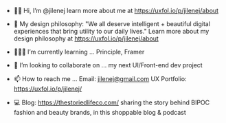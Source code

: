 - 👋🏾 Hi, I’m @jilenej learn more about me at https://uxfol.io/p/jilenej/about

- 🎨 My design philosophy: "We all deserve intelligent + beautiful digital experiences that bring utility to our daily lives." Learn more about my design philosophy at https://uxfol.io/p/jilenej/about 

- 👩🏾‍💻 I’m currently learning ... Principle, Framer

- 🤝 I’m looking to collaborate on ... my next UI/Front-end dev project

- 📫 How to reach me ... Email: jilenej@gmail.com UX Portfolio: https://uxfol.io/p/jilenej/

- 💻 Blog: https://thestoriedlifeco.com/ sharing the story behind BIPOC fashion and beauty brands, in this shoppable blog & podcast

<!---
jilenej/jilenej is a ✨ special ✨ repository because its `README.md` (this file) appears on your GitHub profile.
You can click the Preview link to take a look at your changes.
--->
